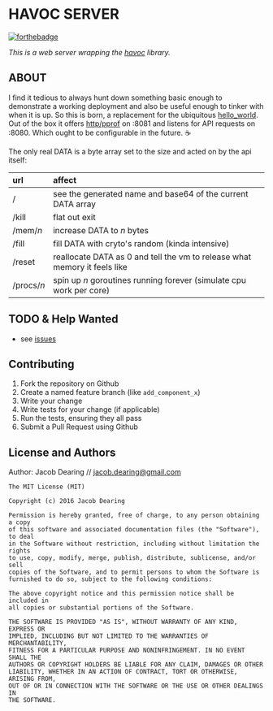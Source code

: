 HAVOC SERVER
============
[![forthebadge](http://forthebadge.com/images/badges/fuck-it-ship-it.svg)](http://forthebadge.com)

*This is a web server wrapping the [havoc] library.*

ABOUT
-----

I find it tedious to always hunt down something basic enough to demonstrate a working deployment and also be useful enough to tinker with when it is up.  So this is born, a replacement for the ubiquitous [hello_world].  Out of the box it offers [http/pprof] on :8081 and listens for API requests on :8080. Which ought to be configurable in the future. :coffee: 

The only real DATA is a byte array set to the size and acted on by the api itself:

url | affect
:---- | :------
/          | see the generated name and base64 of the current DATA array
/kill      | flat out exit
/mem/*n*   | increase DATA to *n* bytes
/fill      | fill DATA with cryto's random (kinda intensive)
/reset     | reallocate DATA as 0 and tell the vm to release what memory it feels like
/procs/*n* | spin up *n* goroutines running forever (simulate cpu work per core)


TODO & Help Wanted
------------
 - see [issues]

Contributing
------------
1. Fork the repository on Github
2. Create a named feature branch (like `add_component_x`)
3. Write your change
4. Write tests for your change (if applicable)
5. Run the tests, ensuring they all pass
6. Submit a Pull Request using Github

License and Authors
-------------------
Author: Jacob Dearing // jacob.dearing@gmail.com

```
The MIT License (MIT)

Copyright (c) 2016 Jacob Dearing

Permission is hereby granted, free of charge, to any person obtaining a copy
of this software and associated documentation files (the "Software"), to deal
in the Software without restriction, including without limitation the rights
to use, copy, modify, merge, publish, distribute, sublicense, and/or sell
copies of the Software, and to permit persons to whom the Software is
furnished to do so, subject to the following conditions:

The above copyright notice and this permission notice shall be included in
all copies or substantial portions of the Software.

THE SOFTWARE IS PROVIDED "AS IS", WITHOUT WARRANTY OF ANY KIND, EXPRESS OR
IMPLIED, INCLUDING BUT NOT LIMITED TO THE WARRANTIES OF MERCHANTABILITY,
FITNESS FOR A PARTICULAR PURPOSE AND NONINFRINGEMENT. IN NO EVENT SHALL THE
AUTHORS OR COPYRIGHT HOLDERS BE LIABLE FOR ANY CLAIM, DAMAGES OR OTHER
LIABILITY, WHETHER IN AN ACTION OF CONTRACT, TORT OR OTHERWISE, ARISING FROM,
OUT OF OR IN CONNECTION WITH THE SOFTWARE OR THE USE OR OTHER DEALINGS IN
THE SOFTWARE.
```
[havoc]: https://github.com/dearing/havoc
[issues]: https://github.com/dearing/havoc_server/issues
[http/pprof]: https://golang.org/pkg/net/http/pprof
[hello_world]: https://github.com/search?q=hello_world&type=Repositories&utf8=%E2%9C%93
